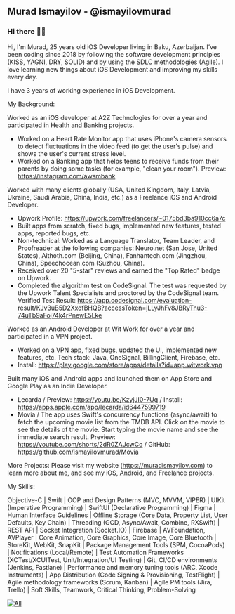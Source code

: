 ## Murad Ismayilov - @ismayilovmurad
### Hi there 👋🏻

Hi, I'm Murad, 25 years old iOS Developer living in Baku, Azerbaijan. I’ve been coding since 2018 by following the software development principles (KISS, YAGNI, DRY, SOLID) and by using the SDLC methodologies (Agile). I love learning new things about iOS Development and improving my skills every day.

I have 3 years of working experience in iOS Development.

My Background:

Worked as an iOS developer at A2Z Technologies for over a year and participated in Health and Banking projects.
 - Worked on a Heart Rate Monitor app that uses iPhone's camera sensors to detect fluctuations in the video feed (to get the user's pulse) and shows the user's current stress level.
 - Worked on a Banking app that helps teens to receive funds from their parents by doing some tasks (for example, "clean your room"). Preview: https://instagram.com/awsmbank


Worked with many clients globally (USA, United Kingdom, Italy, Latvia, Ukraine, Saudi Arabia, China, India, etc.) as a Freelance iOS and Android Developer.
 - Upwork Profile: https://upwork.com/freelancers/~0175bd3ba910cc6a7c
 - Built apps from scratch, fixed bugs, implemented new features, tested apps, reported bugs, etc.
 - Non-technical: Worked as a Language Translator, Team Leader, and Proofreader at the following companies: Neuro.net (San Jose, United States), Aithoth.com (Beijing, China), Fanhantech.com (Jingzhou, China), Speechocean.com (Suzhou, China).
 - Received over 20 "5-star" reviews and earned the "Top Rated" badge on Upwork.
 - Completed the algorithm test on CodeSignal. The test was requested by the Upwork Talent Specialists and proctored by the CodeSignal team. Verified Test Result: https://app.codesignal.com/evaluation-result/KJv3uB5D2XxofBHQB?accessToken=jLLyJhFv8JBRyTnu3-74uTb9aFoj74k4rPnewE5Lke


Worked as an Android Developer at Wit Work for over a year and participated in a VPN project.
 - Worked on a VPN app, fixed bugs, updated the UI, implemented new features, etc. Tech stack: Java, OneSignal, BillingClient, Firebase, etc.
 - Install: https://play.google.com/store/apps/details?id=app.witwork.vpn


Built many iOS and Android apps and launched them on App Store and Google Play as an Indie Developer.
 - Lecarda / Preview: https://youtu.be/KzyjJI0-7Ug / Install: https://apps.apple.com/app/lecarda/id6447599719
 - Movia / The app uses Swift's concurrency functions (async/await) to fetch the upcoming movie list from the TMDB API. Click on the movie to see the details of the movie. Start typing the movie name and see the immediate search result. Preview: https://youtube.com/shorts/2dR0ZAJcwCo / GitHub: https://github.com/ismayilovmurad/Movia


More Projects:
Please visit my website (https://muradismayilov.com) to learn more about me, and see my iOS, Android, and Freelance projects.


My Skills:

Objective-C | Swift | OOP and Design Patterns (MVC, MVVM, VIPER) | UIKit (Imperative Programming) | SwiftUI (Declarative Programming) | Figma | Human Interface Guidelines | Offline Storage (Core Data, Property List, User Defaults, Key Chain) | Threading (GCD, Async/Await, Combine, RXSwift) | REST API | Socket Integration (Socket.IO) | Firebase | AVFoundation, AVPlayer | Core Animation, Core Graphics, Core Image, Core Bluetooth | StoreKit, WebKit, SnapKit | Package Management Tools (SPM, CocoaPods) | Notifications (Local/Remote) | Test Automation Frameworks (XCTest/XCUITest, Unit/Integration/UI Testing) | Git, CI/CD environments (Jenkins, Fastlane) | Performance and memory tuning tools (ARC, Xcode Instruments) | App Distribution (Code Signing & Provisioning, TestFlight) | Agile methodology frameworks (Scrum, Kanban) | Agile PM tools (Jira, Trello) | Soft Skills, Teamwork, Critical Thinking, Problem-Solving

[![All](https://img.shields.io/badge/All-My_Portfolio-blue?style=for-the-badge)](https://muradismayilov.com)
